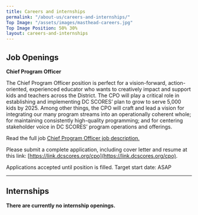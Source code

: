 ```yaml
---
title: Careers and internships
permalink: "/about-us/careers-and-internships/"
Top Image: "/assets/images/masthead-careers.jpg"
Top Image Position: 50% 30%
layout: careers-and-internships
---
```


## Job Openings

**Chief Program Officer**

The Chief Program Officer position is perfect for a vision-forward, action-oriented, experienced educator who wants to creatively impact and support kids and teachers across the District. The CPO will play a critical role in establishing and implementing DC SCORES’ plan to grow to serve 5,000 kids by 2025.  Among other things, the CPO will craft and lead a vision for integrating our many program streams into an operationally coherent whole; for maintaining consistently high-quality programming; and for centering stakeholder voice in DC SCORES’ program operations and offerings.

Read the full job [Chief Program Officer job description.](/uploads/Chief%20Program%20Officer%20job%20description.pdf)

Please submit a complete application, including cover letter and resume at this link: [https://link.dcscores.org/cpo](https://link.dcscores.org/cpo). 

Applications accepted until position is filled. Target start date: ASAP

---

## Internships

**There are currently no internship openings.**